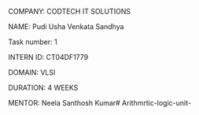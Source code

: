 COMPANY: CODTECH IT SOLUTIONS

NAME: Pudi Usha Venkata Sandhya 

Task number: 1

INTERN ID: CT04DF1779

DOMAIN: VLSI

DURATION: 4 WEEKS

MENTOR: Neela Santhosh Kumar# Arithmrtic-logic-unit-
